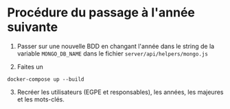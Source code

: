 # Procédure du passage à l'année suivante

1. Passer sur une nouvelle BDD en changant l'année dans le string de la variable `MONGO_DB_NAME` dans le fichier `server/api/helpers/mongo.js`

2. Faites un

```
docker-compose up --build
```

3. Recréer les utilisateurs (EGPE et responsables), les années, les majeures et les mots-clés.
